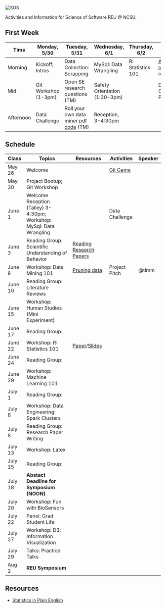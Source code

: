 ![SOS](https://raw.githubusercontent.com/REU-SOS/SOS/master/REU.png)

Activities and Information for Science of Software REU @ NCSU.

## First Week

| Time    | Monday, 5/30        | Tuesday, 5/31              | Wednesday, 6/1       | Thursday, 6/2      | Friday, 6/3                  |
|-------  | ------------------  | -------------------------- | -------------------- | ------------------ | ---------------------------- |
|Morning  | Kickoff; Intros     | Data Collection: Scrapping | MySql: Data Wrangling     |   R: Statistics 101                 |  [Anatomy of a research report](https://github.com/REU-SOS/SOS/blob/master/txt/sampelReviews.md) (TM)                           |
|Mid      | Git Workshop (1-3pm)|  Open  SE research questions  (TM)                  | Safety Orientation (1:30-3pm)|            | Data Challenge Presentations |
|Afternoon| Data Challenge      |   Roll your own data miner [pdf](https://github.com/REU-SOS/SOS/blob/master/pdf/genic.pdf) [code](https://github.com/REU-SOS/SOS/tree/master/src/genic) (TM)                    | Reception, 3-4:30pm  |                    |                              |                     |                      |                    |                              |


## Schedule

| Class    | Topics                                              |  Resources | Activities          | Speaker |
|----------|-----------------------------------------------------|------------| ------------------- |-----|
| May 26   | Welcome                                             | &nbsp;     | [Git Game](http://pcottle.github.io/learnGitBranching/)      |  
| May 30   | Project Bootup; Git Workshop                        | &nbsp;     |                     |  
| June 1   | Welcome Reception (Talley) 3-4:30pm; <br/>Workshop: MySql: Data Wrangling                     | &nbsp;     | Data Challenge      |  
| June 3   | Reading Group: Scientific Understanding of Behavior | [Reading Research Papers](http://nkraft.cs.ua.edu/docs/reading.pdf)     |  &nbsp;             |
| June 8   | Workshop: Data Mining 101                           | [Pruning data](https://github.com/REU-SOS/SOS/blob/master/pdf/datamining.pdf)     | Project Pitch       | @timm |
| June 10  | Reading Group: Literature Reviews                   | &nbsp;     |  &nbsp;             |
| June 15  | Workshop: Human Studies (Mini Experiment)           | &nbsp;     |  &nbsp;             | 
| June 17  | Reading Group:                                      | &nbsp;     |  &nbsp;             |
| June 22  | Workshop: R: Statistics 101                         | [Paper](http://www.ncbi.nlm.nih.gov/pmc/articles/PMC3096219/)/[Slides](https://onedrive.live.com/view.aspx?cid=dd9f9eb62184ad3b&page=view&resid=DD9F9EB62184AD3B!360705&parId=DD9F9EB62184AD3B!94687&app=PowerPoint)     |  &nbsp;             | 
| June 24  | Reading Group:                                      | &nbsp;     |  &nbsp;             |
| June 29  | Workshop: Machine Learning 101                      | &nbsp;     |  &nbsp;             | 
| July 1   | Reading Group:                                      | &nbsp;     |  &nbsp;             |
| July 6   | Workshop: Data Engineering: Spark Clusters          | &nbsp;     |  &nbsp;             | 
| July 8   | Reading Group: Research Paper Writing               | &nbsp;     |  &nbsp;             |
| July 13  | Workshop: Latex                      | &nbsp;     |  &nbsp;             | 
| July 15  | Reading Group:                                      | &nbsp;     |  &nbsp;             |
| July 18  | **Abstact Deadline for Symposium (NOON)**               | &nbsp;     |  &nbsp;             |
| July 20  | Workshop: Fun with BioSensors             | &nbsp;     |  &nbsp;             |
| July 22  | Panel: Grad Student Life                            | &nbsp;     |  &nbsp;             |
| July 27  | Workshop: D3: Information Visualization                                          | &nbsp;     |  &nbsp;             |
| July 29  | Talks: Practice Talks                               | &nbsp;     |  &nbsp;             |
| Aug   2  | **REU Symposium**                                       | &nbsp;     |  &nbsp;             |

## Resources

* [Statistics in Plain English](http://www.amazon.com/Statistics-Plain-English-Third-Edition/dp/041587291X)
